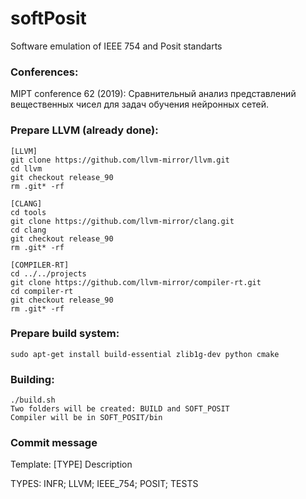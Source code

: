 # softPosit
Software emulation of IEEE 754 and Posit standarts

### Conferences:
MIPT conference 62 (2019): Сравнительный анализ представлений вещественных чисел для задач обучения нейронных сетей.

### Prepare LLVM (already done):
	[LLVM]
	git clone https://github.com/llvm-mirror/llvm.git
	cd llvm
	git checkout release_90
	rm .git* -rf

	[CLANG]
	cd tools
	git clone https://github.com/llvm-mirror/clang.git
	cd clang
	git checkout release_90
	rm .git* -rf

	[COMPILER-RT]
	cd ../../projects
	git clone https://github.com/llvm-mirror/compiler-rt.git
	cd compiler-rt
	git checkout release_90
	rm .git* -rf

### Prepare build system:
	sudo apt-get install build-essential zlib1g-dev python cmake

### Building:
	./build.sh
	Two folders will be created: BUILD and SOFT_POSIT
	Compiler will be in SOFT_POSIT/bin

### Commit message
Template: [TYPE] Description

TYPES: INFR; LLVM; IEEE_754; POSIT; TESTS
